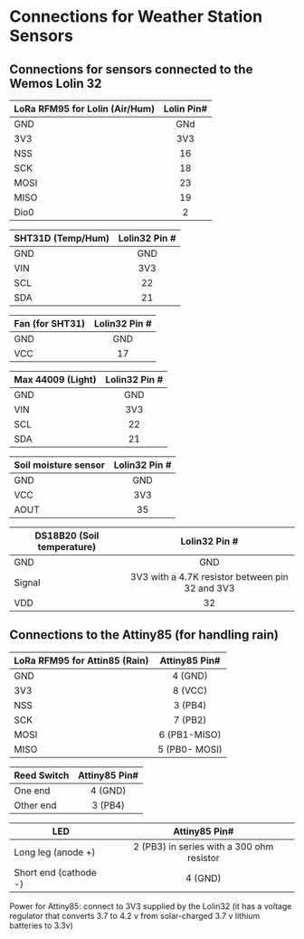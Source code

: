 # Connections for Weather Station Sensors

## Connections for sensors connected to the Wemos Lolin 32


|LoRa RFM95 for Lolin (Air/Hum)| Lolin Pin# |
|----------|:---:          |
|GND       |GNd        |
|3V3       |3V3        |
|NSS       |16        |
|SCK       |18        |
|MOSI      |23   |
|MISO      |19  |
|Dio0      |2  |

|SHT31D (Temp/Hum) |Lolin32 Pin # |
|----------|:---:          |
|GND       |GND        |
|VIN       |3V3        |
|SCL       |22        |
|SDA       |21        |

|Fan (for SHT31) |Lolin32 Pin # |
|----------|:---:          |
|GND       |GND        |
|VCC       |17        |

|Max 44009 (Light) |Lolin32 Pin # |
|----------|:---:          |
|GND       |GND        |
|VIN       |3V3        |
|SCL       |22        |
|SDA       |21        |

|Soil moisture sensor |Lolin32 Pin # |
|----------|:---:          |
|GND       |GND        |
|VCC       |3V3        |
|AOUT       |35        |

|DS18B20 (Soil temperature) |Lolin32 Pin # |
|----------|:---:          |
|GND       |GND        |
|Signal       |3V3 with a 4.7K resistor between pin 32 and 3V3       |
|VDD       |32        |


## Connections to the Attiny85 (for handling rain)

|LoRa RFM95 for Attin85 (Rain)| Attiny85 Pin# |
|----------|:---:          |
|GND       |4 (GND)        |
|3V3       |8 (VCC)        |
|NSS       |3 (PB4)        |
|SCK       |7 (PB2)        |
|MOSI      |6 (PB1-MISO)   |
|MISO      |5 (PB0- MOSI)  |

|Reed Switch | Attiny85 Pin# |
|-------------|:---:         |
|One end      |4 (GND)       |
|Other end    |3 (PB4)       |

|LED          | Attiny85 Pin# |
|-------------|:---:         |
|Long leg (anode +) | 2 (PB3) in series with a 300 ohm resistor       |
|Short end (cathode -)  | 4 (GND)       |

Power for Attiny85: connect to 3V3 supplied by the Lolin32 (it has a voltage regulator that converts 3.7 to 4.2 v from solar-charged 3.7 v lithium batteries to 3.3v)

